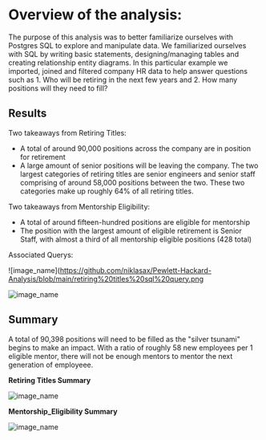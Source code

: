 # Overview of the analysis: 

The purpose of this analysis was to better familiarize ourselves with Postgres SQL to explore and manipulate data. We familiarized ourselves with SQL by writing basic statements, designing/managing tables and creating relationship entity diagrams. In this particular example we imported, joined and filtered company HR data to help answer questions such as 1. Who will be retiring in the next few years and 2. How many positions will they need to fill?

## Results

Two takeaways from Retiring Titles:

* A total of around 90,000 positions across the company are in position for retirement
* A large amount of senior positions will be leaving the company. The two largest categories of retiring titles are senior engineers and senior staff comprising of around 58,000 positions between the two. These two categories make up roughly 64% of all retiring titles.

Two takeaways from Mentorship Eligibility:

* A total of around fifteen-hundred positions are eligible for mentorship
* The position with the largest amount of eligible retirement is Senior Staff, with almost a third of all mentorship eligible positions (428 total)

Associated Querys:

![image_name](https://github.com/niklasax/Pewlett-Hackard-Analysis/blob/main/retiring%20titles%20sql%20query.png

![image_name](https://github.com/niklasax/Pewlett-Hackard-Analysis/blob/main/Mentorship%20eligibility%20sqlquery.png)

## Summary 

A total of 90,398 positions will need to be filled as the "silver tsunami" begins to make an impact. With a ratio of roughly 58 new employees per 1 eligible mentor, there will not be enough mentors to mentor the next generation of employeee.


**Retiring Titles Summary**

![image_name](https://github.com/niklasax/Pewlett-Hackard-Analysis/blob/main/Unique_titles%20summary.png)

**Mentorship_Eligibility Summary**

![image_name](https://github.com/niklasax/Pewlett-Hackard-Analysis/blob/main/Mentorship_eligibility%20summary.png)


